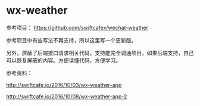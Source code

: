 # wx-weather

参考项目： https://github.com/swiftcafex/wechat-weather

参考项目中有些写法不再支持，所以这里写一个更新版。

另外，屏蔽了后端接口请求相关代码，支持能完全调通项目，如果后端支持，自己可以恢复屏蔽的内容。方便读懂代码，方便学习。

参考资料：

http://swiftcafe.io/2016/10/03/wx-weather-app

http://swiftcafe.io/2016/10/08/wx-weather-app-2
